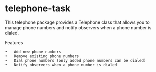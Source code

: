 # telephone-task

This telephone package provides a Telephone class that allows you to manage phone numbers and notify observers when a phone number is dialed.

Features

	•	Add new phone numbers
	•	Remove existing phone numbers
	•	Dial phone numbers (only added phone numbers can be dialed)
	•	Notify observers when a phone number is dialed